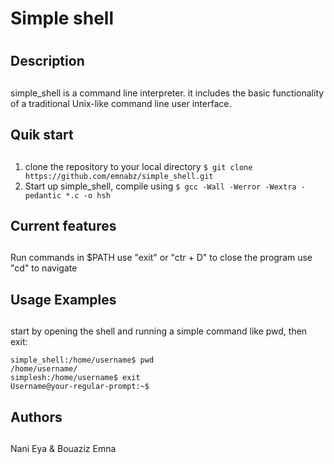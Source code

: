 # **Simple shell** <h1>
## **Description** <h2>
simple_shell is a command line interpreter. it includes the basic functionality of a traditional Unix-like command line user interface.
## **Quik start** <h2>
1. clone the repository to your local directory
```$ git clone https://github.com/emnabz/simple_shell.git```
2. Start up simple_shell, compile using
```$ gcc -Wall -Werror -Wextra -pedantic *.c -o hsh```
## **Current features** <h2>
Run commands in $PATH
use "exit" or "ctr + D" to close the program
use "cd" to navigate
## **Usage Examples** <h2>
start by opening the shell and running a simple command like pwd, then exit:
```
simple_shell:/home/username$ pwd
/home/username/
simplesh:/home/username$ exit
Username@your-regular-prompt:~$
```
## **Authors** <h2>
Nani Eya & Bouaziz Emna